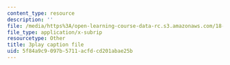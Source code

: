 ```yaml
---
content_type: resource
description: ''
file: /media/https%3A/open-learning-course-data-rc.s3.amazonaws.com/18-06sc-linear-algebra-fall-2011/5f84a9c9097b5711acfdcd201abae25b_8o5Cmfpeo6g.vtt
file_type: application/x-subrip
resourcetype: Other
title: 3play caption file
uid: 5f84a9c9-097b-5711-acfd-cd201abae25b
---
```

